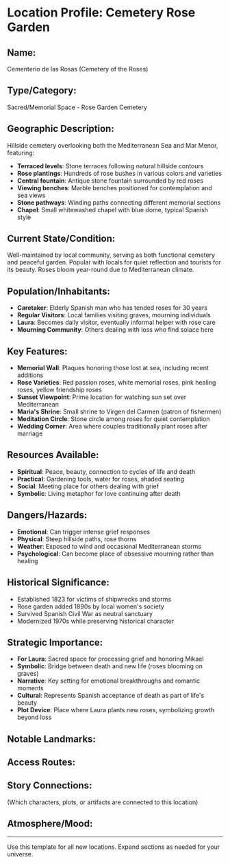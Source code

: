 # Location Profile: Cemetery Rose Garden

## Name:
Cementerio de las Rosas (Cemetery of the Roses)

## Type/Category:
Sacred/Memorial Space - Rose Garden Cemetery

## Geographic Description:
Hillside cemetery overlooking both the Mediterranean Sea and Mar Menor, featuring:
- **Terraced levels**: Stone terraces following natural hillside contours
- **Rose plantings**: Hundreds of rose bushes in various colors and varieties
- **Central fountain**: Antique stone fountain surrounded by red roses
- **Viewing benches**: Marble benches positioned for contemplation and sea views
- **Stone pathways**: Winding paths connecting different memorial sections
- **Chapel**: Small whitewashed chapel with blue dome, typical Spanish style

## Current State/Condition:
Well-maintained by local community, serving as both functional cemetery and peaceful garden. Popular with locals for quiet reflection and tourists for its beauty. Roses bloom year-round due to Mediterranean climate.

## Population/Inhabitants:
- **Caretaker**: Elderly Spanish man who has tended roses for 30 years
- **Regular Visitors**: Local families visiting graves, mourning individuals
- **Laura**: Becomes daily visitor, eventually informal helper with rose care
- **Mourning Community**: Others dealing with loss who find solace here

## Key Features:
- **Memorial Wall**: Plaques honoring those lost at sea, including recent additions
- **Rose Varieties**: Red passion roses, white memorial roses, pink healing roses, yellow friendship roses
- **Sunset Viewpoint**: Prime location for watching sun set over Mediterranean
- **Maria's Shrine**: Small shrine to Virgen del Carmen (patron of fishermen)
- **Meditation Circle**: Stone circle among roses for quiet contemplation
- **Wedding Corner**: Area where couples traditionally plant roses after marriage

## Resources Available:
- **Spiritual**: Peace, beauty, connection to cycles of life and death
- **Practical**: Gardening tools, water for roses, shaded seating
- **Social**: Meeting place for others dealing with grief
- **Symbolic**: Living metaphor for love continuing after death

## Dangers/Hazards:
- **Emotional**: Can trigger intense grief responses
- **Physical**: Steep hillside paths, rose thorns
- **Weather**: Exposed to wind and occasional Mediterranean storms
- **Psychological**: Can become place of obsessive mourning rather than healing

## Historical Significance:
- Established 1823 for victims of shipwrecks and storms
- Rose garden added 1890s by local women's society
- Survived Spanish Civil War as neutral sanctuary
- Modernized 1970s while preserving historical character

## Strategic Importance:
- **For Laura**: Sacred space for processing grief and honoring Mikael
- **Symbolic**: Bridge between death and new life (roses blooming on graves)
- **Narrative**: Key setting for emotional breakthroughs and romantic moments
- **Cultural**: Represents Spanish acceptance of death as part of life's beauty
- **Plot Device**: Place where Laura plants new roses, symbolizing growth beyond loss

## Notable Landmarks:

## Access Routes:

## Story Connections:
(Which characters, plots, or artifacts are connected to this location)

## Atmosphere/Mood:

---
Use this template for all new locations. Expand sections as needed for your universe.
